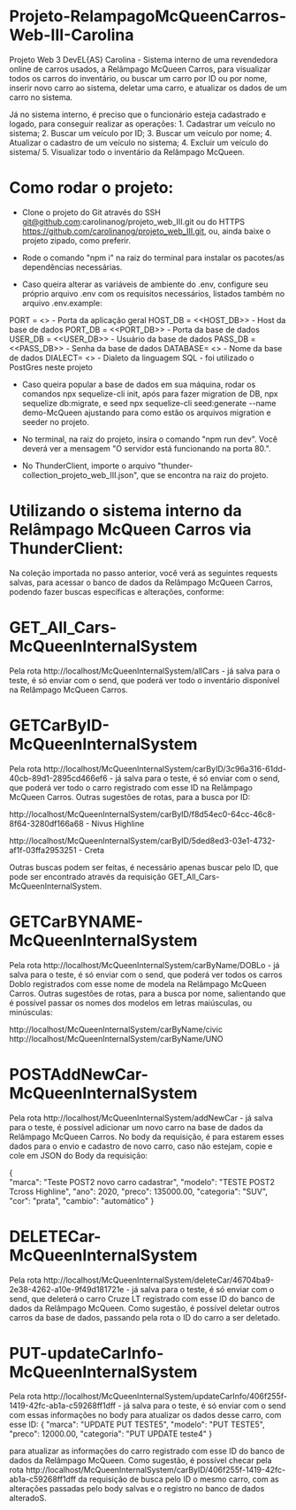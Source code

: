 # Projeto-RelampagoMcQueenCarros-Web-III-Carolina
Projeto Web 3 DevEL{AS} Carolina - Sistema interno de uma revendedora online de carros usados, a Relâmpago McQueen Carros, para visualizar todos os carros do inventário, ou buscar um carro por ID ou por nome, inserir novo carro ao sistema, deletar uma carro, e atualizar os dados de um carro no sistema.


Já no sistema interno, é preciso que o funcionário esteja cadastrado e logado, para conseguir realizar as operações: 1. Cadastrar um veículo no sistema; 2. Buscar um veículo por ID; 3. Buscar um veículo por nome; 4. Atualizar o cadastro de um veículo no sistema; 4. Excluir um veículo do sistema/ 5. Visualizar todo o inventário da Relâmpago McQueen.

# Como rodar o projeto:
- Clone o projeto do Git através do SSH git@github.com:carolinanog/projeto_web_III.git ou do HTTPS https://github.com/carolinanog/projeto_web_III.git, ou, ainda baixe o projeto zipado, como preferir.

- Rode o comando "npm i" na raiz do terminal para instalar os pacotes/as dependências necessárias.

- Caso queira alterar as variáveis de ambiente do .env, configure seu próprio arquivo .env com os requisitos necessários, listados também no arquivo .env.example: 

PORT = <<PORT>>  - Porta da aplicação geral
HOST_DB = <<HOST_DB>>  - Host da base de dados
PORT_DB = <<PORT_DB>>  - Porta da base de dados
USER_DB = <<USER_DB>>  - Usuário da base de dados
PASS_DB = <<PASS_DB>>  - Senha da base de dados
DATABASE= <<DATABASE>> - Nome da base de dados
DIALECT= <<DIALECT>>   - Dialeto da linguagem SQL - foi utilizado o PostGres neste projeto 

- Caso queira popular a base de dados em sua máquina, rodar os comandos npx sequelize-cli init, após para fazer migration de DB, npx sequelize db:migrate, e seed npx sequelize-cli seed:generate --name demo-McQueen ajustando para como estão os arquivos migration e seeder no projeto. 

- No terminal, na raiz do projeto, insira o comando "npm run dev". Você deverá ver a mensagem "O servidor está funcionando na porta 80.".

- No ThunderClient, importe o arquivo "thunder-collection_projeto_web_III.json", que se encontra na raiz do projeto.

# Utilizando o sistema interno da Relâmpago McQueen Carros via ThunderClient:

Na coleção importada no passo anterior, você verá as seguintes requests salvas, para acessar o banco de dados da Relâmpago McQueen Carros, podendo fazer buscas específicas e alterações, conforme:

# GET_All_Cars-McQueenInternalSystem
Pela rota http://localhost/McQueenInternalSystem/allCars - já salva para o teste, é só enviar com o send, que poderá ver todo o inventário disponível na Relâmpago McQueen Carros.


# GETCarByID-McQueenInternalSystem
Pela rota http://localhost/McQueenInternalSystem/carByID/3c96a316-61dd-40cb-89d1-2895cd466ef6 - já salva para o teste, é só enviar com o send, que poderá ver todo o carro registrado com esse ID na Relâmpago McQueen Carros. 
Outras sugestões de rotas, para a busca por ID:

http://localhost/McQueenInternalSystem/carByID/f8d54ec0-64cc-46c8-8f64-3280df166a68 - Nivus Highline

http://localhost/McQueenInternalSystem/carByID/5ded8ed3-03e1-4732-af1f-03ffa2953251 - Creta

Outras buscas podem ser feitas, é necessário apenas buscar pelo ID, que pode ser encontrado através da requisição GET_All_Cars-McQueenInternalSystem. 

# GETCarBYNAME-McQueenInternalSystem
Pela rota http://localhost/McQueenInternalSystem/carByName/DOBLo - já salva para o teste, é só enviar com o send, que poderá ver todos os carros Doblo registrados com esse nome de modela na Relâmpago McQueen Carros. 
Outras sugestões de rotas, para a busca por nome, salientando que é possível passar os nomes dos modelos em letras maiúsculas, ou minúsculas:

http://localhost/McQueenInternalSystem/carByName/civic
http://localhost/McQueenInternalSystem/carByName/UNO


# POSTAddNewCar-McQueenInternalSystem
Pela rota http://localhost/McQueenInternalSystem/addNewCar - já salva para o teste, é possível adicionar um novo carro na base de dados da  Relâmpago McQueen Carros. No body da requisição, é para estarem esses dados para o envio e cadastro de novo carro, caso não estejam, copie e cole em JSON do Body da requisição:

{   
    "marca": "Teste POST2 novo carro cadastrar", 
    "modelo": "TESTE POST2 Tcross Highline", 
    "ano": 2020, 
    "preco": 135000.00, 
    "categoria": "SUV", 
    "cor": "prata", 
    "cambio": "automático"
  }
# DELETECar-McQueenInternalSystem
Pela rota http://localhost/McQueenInternalSystem/deleteCar/46704ba9-2e38-4262-a10e-9f49d181721e - já salva para o teste, é só enviar com o send, que deleterá o carro Cruze LT registrado com esse ID do banco de dados da Relâmpago McQueen. Como sugestão, é possível deletar outros carros da base de dados, passando pela rota o ID do carro a ser deletado.

# PUT-updateCarInfo-McQueenInternalSystem
Pela rota http://localhost/McQueenInternalSystem/updateCarInfo/406f255f-1419-42fc-ab1a-c59268ff1dff - já salva para o teste, é só enviar com o send com essas informações no body para atualizar os dados desse carro, com esse ID:
{
  "marca": "UPDATE PUT TESTE5",
 	"modelo": "PUT TESTE5",
 	"preco": 12000.00,
 	"categoria": "PUT UPDATE teste4"
}

  para atualizar as informações do carro registrado com esse ID do banco de dados da Relâmpago McQueen. Como sugestão, é possível checar pela rota http://localhost/McQueenInternalSystem/carByID/406f255f-1419-42fc-ab1a-c59268ff1dff da requisição de busca pelo ID o mesmo carro, com as alterações passadas pelo body salvas e o registro no banco de dados alteradoS.
